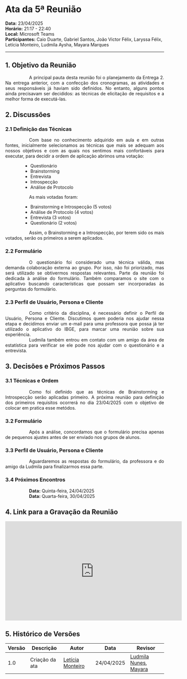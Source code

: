 # Ata da 5ª Reunião

**Data:** 23/04/2025  
**Horário:** 21:17 - 22:40  
**Local:** Microsoft Teams  
**Participantes:** Caio Duarte, Gabriel Santos, João Victor Félix, Laryssa Félix, Letícia Monteiro, Ludmila Aysha, Mayara Marques

---

## 1. Objetivo da Reunião

<div style="text-align: justify; text-indent: 2cm;">
A principal pauta desta reunião foi o planejamento da Entrega 2. Na entrega anterior, com a confecção dos cronogramas, as atividades e seus responsáveis já haviam sido definidos. No entanto, alguns pontos ainda precisavam ser decididos: as técnicas de elicitação de requisitos e a melhor forma de executá-las.
</div>

## 2. Discussões

### 2.1 Definição das Técnicas 

<div style="text-align: justify; text-indent: 2cm;">
Com base no conhecimento adquirido em aula e em outras fontes, inicialmente selecionamos as técnicas que mais se adequam aos nossos objetivos e com as quais nos sentimos mais confortáveis para executar, para decidir a ordem de aplicação abrimos uma votação:
</div>

<div style="text-align: justify; padding-left: 4em; margin-top: 1em;">
<ul>
<li>Questionário  
<li>Brainstorming  
<li>Entrevista  
<li>Introspecção  
<li>Análise de Protocolo  
</ul>
</div>

<div style="text-align: justify; text-indent: 2cm;">
As mais votadas foram:  
</div>

<div style="text-align: justify; padding-left: 4em; margin-top: 1em;">
<ul>
<li>Brainstorming e Introspecção (5 votos)  
<li>Análise de Protocolo (4 votos)  
<li>Entrevista (3 votos)  
<li>Questionário (2 votos)  
</ul>
</div>

<div style="text-align: justify; text-indent: 2cm;">
Assim, o Brainstorming e a Introspecção, por terem sido os mais votados, serão os primeiros a serem aplicados.
</div>

### 2.2 Formulário 

<div style="text-align: justify; text-indent: 2cm;">
O questionário foi considerado uma técnica válida, mas demanda colaboração externa ao grupo. Por isso, não foi priorizado, mas será utilizado se obtivermos respostas relevantes. Parte da reunião foi dedicada à análise do formulário. Também comparamos o site com o aplicativo buscando características que possam ser incorporadas às perguntas do formulário.
</div>

### 2.3 Perfil de Usuário, Persona e Cliente 

<div style="text-align: justify; text-indent: 2cm;">
Como critério da disciplina, é necessário definir o Perfil de Usuário, Persona e Cliente. Discutimos quem poderia nos ajudar nessa etapa e decidimos enviar um e-mail para uma professora que possa já ter utilizado o aplicativo do IBGE, para marcar uma reunião sobre sua experiência.
</div>

<div style="text-align: justify; text-indent: 2cm;">
Ludmila também entrou em contato com um amigo da área de estatística para verificar se ele pode nos ajudar com o questionário e a entrevista.
</div>

## 3. Decisões e Próximos Passos

### 3.1 Técnicas e Ordem 
<div style="text-align: justify; text-indent: 2cm;">
Como foi definido que as técnicas de Brainstorming e Introspecção serão aplicadas primeiro. A próxima reunião para definição dos primeiros requisitos ocorrerá no dia 23/04/2025 com o objetivo de colocar em pratica esse metódos.
</div>

### 3.2 Formulário 

<div style="text-align: justify; text-indent: 2cm;">
Após a análise, concordamos que o formulário precisa apenas de pequenos ajustes antes de ser enviado nos grupos de alunos.
</div>

### 3.3 Perfil de Usuário, Persona e Cliente 

<div style="text-align: justify; text-indent: 2cm;">
Aguardaremos as respostas do formulário, da professora e do amigo da Ludmila para finalizarmos essa parte.
</div>

### 3.4 Próximos Encontros

<div style="text-align: justify; text-indent: 2cm;">
<b>Data:</b> Quinta-feira, 24/04/2025 <br>
</div>

<div style="text-align: justify; text-indent: 2cm;">
<b>Data:</b> Quarta-feira, 30/04/2025 <br>
</div>

## 4. Link para a Gravação da Reunião

<div style="text-align: center;">
<iframe width="560" height="315" src="https://www.youtube.com/embed/rwdjrZ9rKWQ" frameborder="0" allowfullscreen></iframe>
</div>


## 5. Histórico de Versões

| Versão | Descrição                        | Autor           | Data        | Revisor      |
|--------|----------------------------------|------------------|-------------|--------------|
| 1.0    | Criação da ata                   | [Letícia Monteiro](https://github.com/LeticiaMonteiroo)    | 24/04/2025  | [Ludmila Nunes](https://github.com/ludmilaaysha?tab=repositories), [Mayara](https://github.com/maymarquee) |
